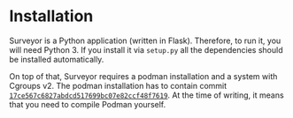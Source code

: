 # Installation

Surveyor is a Python application (written in Flask). Therefore, to run it, you
will need Python 3. If you install it via `setup.py` all the dependencies should
be installed automatically.

On top of that, Surveyor requires a podman installation and a system with
Cgroups v2. The podman installation has to contain commit
[`17ce567c6827abdcd517699bc07e82ccf48f7619`](https://github.com/containers/podman/commit/17ce567c6827abdcd517699bc07e82ccf48f7619).
At the time of writing, it means that you need to compile Podman yourself.